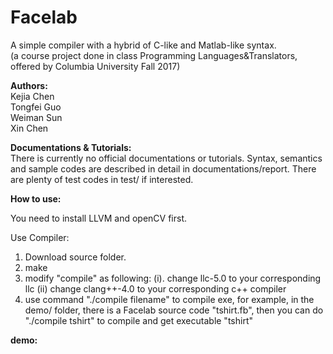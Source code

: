 # Facelab

A simple compiler with a hybrid of C-like and Matlab-like syntax.<br />
(a course project done in class Programming Languages&Translators, offered by Columbia University Fall 2017)

**Authors:**<br />
Kejia Chen<br />
Tongfei Guo<br />
Weiman Sun<br />
Xin Chen<br />

**Documentations & Tutorials:**<br />
There is currently no official documentations or tutorials. Syntax, semantics and sample codes are described in detail in documentations/report. There are plenty of test codes in test/ if interested.

**How to use:**

You need to install LLVM and openCV first.

Use Compiler:
1. Download source folder.
2. make
3. modify "compile" as following: (i). change llc-5.0 to your corresponding llc (ii) change clang++-4.0 to your corresponding c++ compiler
4. use command "./compile filename" to compile exe, for example, in the demo/ folder, there is a Facelab source code "tshirt.fb", then you can do "./compile tshirt" to compile and get executable "tshirt"

**demo:**
